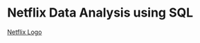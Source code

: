 # Netflix Data Analysis using SQL

[Netflix Logo](![image](https://github.com/user-attachments/assets/aa861438-17c1-4a4b-bd9d-5552b0bd839f)
)
